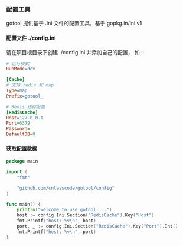 ### 配置工具
gotool 提供基于 .ini 文件的配置工具，基于 gopkg.in/ini.v1


#### 配置文件 ./config.ini
请在项目根目录下创建 ./config.ini 并添加自己的配置， 如 :
```ini
# 运行模式
RunMode=dev

[Cache]
# 支持 redis 和 map
Type=map
Prefix=gotool_

# Redis 缓存配置
[RedisCache]
Host=127.0.0.1
Port=6379
Password=
DefaultDB=0
```
#### 获取配置数据
```go
package main

import (
	"fmt"

	"github.com/cnlesscode/gotool/config"
)

func main() {
	println("welcome to use gotool ...")
	host := config.Ini.Section("RedisCache").Key("Host")
	fmt.Printf("host: %v\n", host)
	port, _ := config.Ini.Section("RedisCache").Key("Port").Int()
	fmt.Printf("host: %v\n", port)
}
```